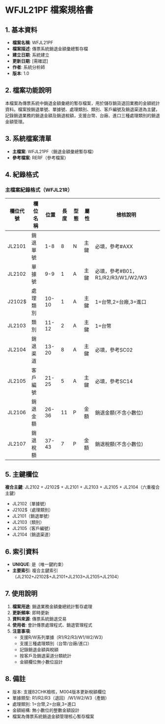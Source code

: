# WFJL21PF 檔案規格書

## 1. 基本資料
- **檔案名稱**: WFJL21PF
- **檔案描述**: 傳票系統銷退金額彙總暫存檔
- **建立日期**: 系統建立
- **更新日期**: [需確認]
- **作者**: 系統分析師
- **版本**: 1.0

## 2. 檔案功能說明
本檔案為傳票系統中銷退金額彙總的暫存檔案，用於儲存銷貨退回業務的金額統計資料。檔案按銷退單號、單據號、處理類別、類別、客戶編號及銷退渠道為主鍵，記錄銷退業務的銷退金額及銷退稅額，支援台幣、台廠、進口三種處理類別的銷退金額管理。

## 3. 系統檔案清單
- **主檔案**: WFJL21PF（銷退金額彙總暫存檔）
- **參考檔案**: RERF（參考檔案）

## 4. 紀錄格式

### 主檔案紀錄格式（WFJL21R）
| 欄位代號 | 欄位名稱 | 位置 | 長度 | 型態 | 屬性 | 檢核說明 |
|----------|----------|------|------|------|------|----------|
| JL2101 | 銷退單號 | 1-8 | 8 | N | 主鍵 | 必填，參考#AXX |
| JL2102 | 單據號 | 9-9 | 1 | A | 主鍵 | 必填，參考#B01，R1/R2/R3/W1/W2/W3 |
| J2102$ | 處理類別 | 10-10 | 1 | A | 主鍵 | 1=台幣,2=台廠,3=進口 |
| JL2103 | 類別 | 11-12 | 2 | A | 主鍵 | 1=台幣 |
| JL2104 | 銷退渠道 | 13-20 | 8 | A | 主鍵 | 必填，參考SC02 |
| JL2105 | 客戶編號 | 21-25 | 5 | A | 主鍵 | 必填，參考SC14 |
| JL2106 | 銷退金額 | 26-36 | 11 | P | 金額 | 銷退金額(不含小數位) |
| JL2107 | 銷退稅額 | 37-43 | 7 | P | 金額 | 銷退稅額(不含小數位) |

## 5. 主鍵欄位
**複合主鍵**: JL2102 + J2102$ + JL2101 + JL2103 + JL2105 + JL2104（六重複合主鍵）
- JL2102（單據號）
- J2102$（處理類別）  
- JL2101（銷退單號）
- JL2103（類別）
- JL2105（客戶編號）
- JL2104（銷退渠道）

## 6. 索引資料
- **UNIQUE**: 是（唯一鍵約束）
- **主要索引**: 複合主鍵索引（JL2102+J2102$+JL2101+JL2103+JL2105+JL2104）

## 7. 使用說明
1. **檔案用途**: 銷退業務金額彙總統計暫存處理
2. **更新頻率**: 即時更新
3. **資料來源**: 傳票系統銷退交易
4. **使用者**: 會計傳票處理程式、銷退管理程式
5. **注意事項**: 
   - 支援R/W系列單據（R1/R2/R3/W1/W2/W3）
   - 支援三種處理類別（台幣/台廠/進口）
   - 記錄銷退金額與稅額
   - 按客戶及銷退渠道分類統計
   - 金額欄位無小數位設計

## 8. 備註
- 版本: 支援B2CHK檢核，M004版本更新稅額欄位
- 單據類型: R1/R2/R3（退回）/W1/W2/W3（產銷）
- 處理類別: 1=台幣,2=台廠,3=進口
- 金額結構: 無小數位的整數金額設計
- 檔案為傳票系統銷退金額管理核心暫存檔案 